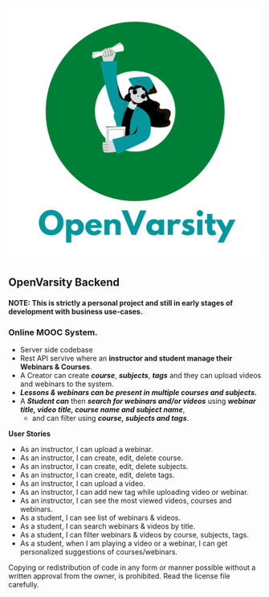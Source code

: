 ![](imgs/openvarsity.png)

OpenVarsity Backend
---

#### NOTE: This is strictly a personal project and still in early stages of development with business use-cases. 

### Online MOOC System.

* Server side codebase
* Rest API servive where an **instructor
  and student manage their Webinars & Courses**.
* A Creator can create **_course_**, **_subjects_**, **_tags_** and they can upload videos and webinars to the system.
* **_Lessons & webinars can be present in multiple courses and subjects._**
* A **_Student can_** then **_search for webinars and/or videos_** using **_webinar title, video title, course name and subject name_**,
    * and can filter using **_course, subjects and tags_**.

**User Stories**
* As an instructor, I can upload a webinar.
* As an instructor, I can create, edit, delete course.
* As an instructor, I can create, edit, delete subjects.
* As an instructor, I can create, edit, delete tags.
* As an instructor, I can upload a video.
* As an instructor, I can add new tag while uploading video or webinar.
* As an instructor, I can see the most viewed videos, courses and webinars.
* As a student, I can see list of webinars & videos.
* As a student, I can search webinars & videos by title.
* As a student, I can filter webinars & videos by course, subjects, tags.
* As a student, when I am playing a video or a webinar, I can get personalized suggestions of courses/webinars.

Copying or redistribution of code in any form or manner possible without a written approval from the owner, is prohibited. Read the license file carefully.
